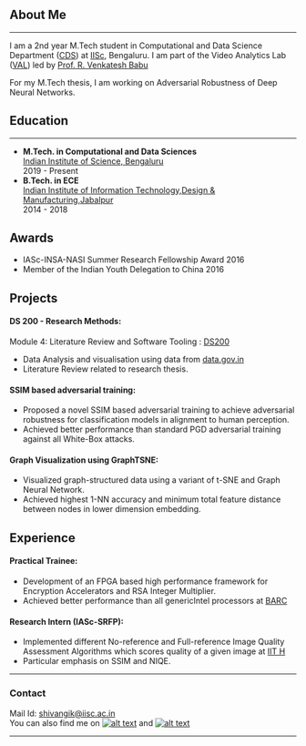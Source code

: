## About Me
---
I am a 2nd year M.Tech student in Computational and Data Science Department ([CDS](http://cds.iisc.ac.in)) at [IISc](https://iisc.ac.in), Bengaluru. I am part of the Video Analytics Lab ([VAL](http://val.serc.iisc.ernet.in/valweb/index.html)) led by [Prof. R. Venkatesh Babu](http://cds.iisc.ac.in/faculty/venky/)

For my M.Tech thesis, I am working on Adversarial Robustness of Deep Neural Networks. 

## Education
---
  - __M.Tech. in Computational and Data Sciences__ \
    [Indian Institute of Science, Bengaluru](https://iisc.ac.in/) \
    2019 - Present
  - __B.Tech. in ECE__ \
    [Indian Institute of Information Technology,Design & Manufacturing,Jabalpur](https://www.iiitdmj.ac.in/) \
    2014 - 2018

## Awards
  * IASc-INSA-NASI Summer Research Fellowship Award 2016
  * Member of the Indian Youth Delegation to China 2016


## Projects 
  #### DS 200 - Research Methods:
  Module 4: Literature Review and Software Tooling : [DS200](https://github.com/shivangikhare5/ds200)
   * Data Analysis and visualisation using data from [data.gov.in](data.gov.in/)
   * Literature Review related to research thesis.

  #### SSIM based adversarial training:
   * Proposed a novel SSIM based adversarial training to achieve adversarial robustness for classification models in alignment to human perception.
   * Achieved better performance than standard PGD adversarial training against all White-Box attacks.

  #### Graph Visualization using GraphTSNE:
   * Visualized graph-structured data using a variant of t-SNE and Graph Neural Network.
   * Achieved highest 1-NN accuracy and minimum total feature distance between nodes in lower dimension embedding.

## Experience 
  #### Practical Trainee:
   * Development of an FPGA based high performance framework for Encryption Accelerators and RSA Integer Multiplier.
   * Achieved better performance than all genericIntel processors at [BARC](http://barc.gov.in/)

  #### Research Intern (IASc-SRFP):
   * Implemented different No-reference and Full-reference Image Quality Assessment Algorithms which scores quality of a given image at [IIT H](https://iith.ac.in/)
   * Particular emphasis on SSIM and NIQE.

___
### Contact
Mail Id: [shivangik@iisc.ac.in](mailto:shivangik@iisc.ac.in) \
You can also find me on [![alt text][3.1]][1] and [![alt text][2.1]][2]


<!-- links to social media icons -->
<!-- no need to change these -->

<!-- icons with padding -->

[1.1]: http://i.imgur.com/tXSoThF.png (twitter icon with padding)
[2.1]: https://i.stack.imgur.com/gVE0j.png (linkedin)
[3.1]: https://i.stack.imgur.com/tskMh.png (github icon with padding)

<!-- icons without padding -->

[1.2]: http://i.imgur.com/wWzX9uB.png (twitter icon without padding)
[3.2]: http://i.imgur.com/9I6NRUm.png (github icon without padding)


<!-- links to your social media accounts -->
<!-- update these accordingly -->

[1]: https://github.com/shivangikhare5
[2]: https://www.linkedin.com/in/shivangi-khare/


---
